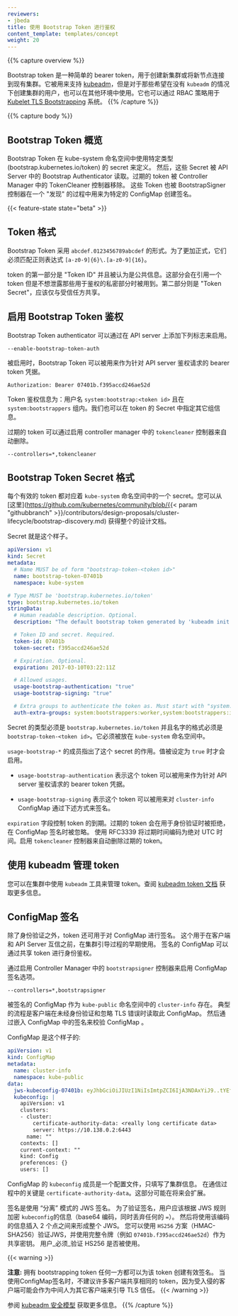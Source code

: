 ```yaml
---
reviewers:
- jbeda
title: 使用 Bootstrap Token 进行鉴权
content_template: templates/concept
weight: 20
---
```

<!-- 
---
reviewers:
- jbeda
title: Authenticating with Bootstrap Tokens
content_template: templates/concept
weight: 20
--- 
-->

{{% capture overview %}}
<!-- 
Bootstrap tokens are a simple bearer token that is meant to be used when
creating new clusters or joining new nodes to an existing cluster.  It was built
to support [kubeadm](/docs/reference/setup-tools/kubeadm/kubeadm/), but can be used in other contexts
for users that wish to start clusters without `kubeadm`. It is also built to
work, via RBAC policy, with the [Kubelet TLS
Bootstrapping](/docs/reference/command-line-tools-reference/kubelet-tls-bootstrapping/) system. 
-->
Bootstrap token 是一种简单的 bearer token，用于创建新集群或将新节点连接到现有集群。它被用来支持 [kubeadm](/docs/reference/setup-tools/kubeadm/kubeadm/)，但是对于那些希望在没有 `kubeadm` 的情况下创建集群的用户，也可以在其他环境中使用。它也可以通过 RBAC 策略用于 [Kubelet TLS
Bootstrapping](/docs/reference/command-line-tools-reference/kubelet-tls-bootstrapping/) 系统。
{{% /capture %}}

{{% capture body %}}
<!-- 
## Bootstrap Tokens Overview 
-->
## Bootstrap Token 概览

<!-- 
Bootstrap Tokens are defined with a specific type
(`bootstrap.kubernetes.io/token`) of secrets that lives in the `kube-system`
namespace.  These Secrets are then read by the Bootstrap Authenticator in the
API Server.  Expired tokens are removed with the TokenCleaner controller in the
Controller Manager.  The tokens are also used to create a signature for a
specific ConfigMap used in a "discovery" process through a BootstrapSigner
controller. 
-->
Bootstrap Token 在 kube-system 命名空间中使用特定类型 (bootstrap.kubernetes.io/token) 的 secret 来定义。
然后，这些 Secret 被 API Server 中的 Bootstrap Authenticator 读取。过期的 token 被 Controller Manager 中的 TokenCleaner 控制器移除。
这些 Token 也被 BootstrapSigner 控制器在一个 "发现" 的过程中用来为特定的 ConfigMap 创建签名。 

{{< feature-state state="beta" >}}

<!-- 
## Token Format 
-->
## Token 格式

<!-- 
Bootstrap Tokens take the form of `abcdef.0123456789abcdef`.  More formally,
they must match the regular expression `[a-z0-9]{6}\.[a-z0-9]{16}`. 
-->
Bootstrap Token 采用 `abcdef.0123456789abcdef` 的形式。为了更加正式，它们必须匹配正则表达式 `[a-z0-9]{6}\.[a-z0-9]{16}`。

<!--
The first part of the token is the "Token ID" and is considered public
information.  It is used when referring to a token without leaking the secret
part used for authentication. The second part is the "Token Secret" and should
only be shared with trusted parties.
-->
token 的第一部分是 "Token ID" 并且被认为是公共信息。这部分会在引用一个 token 但是不想泄露那些用于鉴权的私密部分时被用到。第二部分则是 "Token Secret"，应该仅与受信任方共享。

<!-- 
## Enabling Bootstrap Token Authentication
-->
## 启用 Bootstrap Token 鉴权

<!-- 
The Bootstrap Token authenticator can be enabled using the following flag on the
API server: 
-->
Bootstrap Token authenticator 可以通过在 API server 上添加下列标志来启用。

```
--enable-bootstrap-token-auth
```

<!-- 
When enabled, bootstrapping tokens can be used as bearer token credentials to
authenticate requests against the API server. 
-->
被启用时，Bootstrap Token 可以被用来作为针对 API server 鉴权请求的 bearer token 凭据。

```http
Authorization: Bearer 07401b.f395accd246ae52d
```

<!-- 
Tokens authenticate as the username `system:bootstrap:<token id>` and are members
of the group `system:bootstrappers`.  Additional groups may be specified in the
token's Secret. 
-->
Token 鉴权信息为：用户名 `system:bootstrap:<token id>` 且在 `system:bootstrappers` 组内。我们也可以在 token 的 Secret 中指定其它组信息。

<!-- Expired tokens can be deleted automatically by enabling the `tokencleaner`
controller on the controller manager. -->
过期的 token 可以通过启用 controller manager 中的 `tokencleaner` 控制器来自动删除。

```
--controllers=*,tokencleaner
```

<!-- ## Bootstrap Token Secret Format -->
## Bootstrap Token Secret 格式

<!-- 
Each valid token is backed by a secret in the `kube-system` namespace.  You can
find the full design doc
[here](https://github.com/kubernetes/community/blob/{{< param "githubbranch" >}}/contributors/design-proposals/cluster-lifecycle/bootstrap-discovery.md). 
-->
每个有效的 token 都对应着 `kube-system` 命名空间中的一个 secret。您可以从 [这里](https://github.com/kubernetes/community/blob/{{< param "githubbranch" >}}/contributors/design-proposals/cluster-lifecycle/bootstrap-discovery.md) 获得整个的设计文档。

<!-- Here is what the secret looks like. -->
Secret 就是这个样子。

```yaml
apiVersion: v1
kind: Secret
metadata:
  # Name MUST be of form "bootstrap-token-<token id>"
  name: bootstrap-token-07401b
  namespace: kube-system

# Type MUST be 'bootstrap.kubernetes.io/token'
type: bootstrap.kubernetes.io/token
stringData:
  # Human readable description. Optional.
  description: "The default bootstrap token generated by 'kubeadm init'."

  # Token ID and secret. Required.
  token-id: 07401b
  token-secret: f395accd246ae52d

  # Expiration. Optional.
  expiration: 2017-03-10T03:22:11Z

  # Allowed usages.
  usage-bootstrap-authentication: "true"
  usage-bootstrap-signing: "true"

  # Extra groups to authenticate the token as. Must start with "system:bootstrappers:"
  auth-extra-groups: system:bootstrappers:worker,system:bootstrappers:ingress
```

<!-- 
The type of the secret must be `bootstrap.kubernetes.io/token` and the name must
be `bootstrap-token-<token id>`.  It must also exist in the `kube-system`
namespace. 
-->
Secret 的类型必须是 `bootstrap.kubernetes.io/token` 并且名字的格式必须是 `bootstrap-token-<token id>`。它必须被放在 `kube-system` 命名空间中。

<!-- 
The `usage-bootstrap-*` members indicate what this secret is intended to be used
for.  A value must be set to `true` to be enabled. 
-->
`usage-bootstrap-*` 的成员指出了这个 secret 的作用。值被设定为 `true` 时才会启用。

<!-- * `usage-bootstrap-authentication` indicates that the token can be used to
authenticate to the API server as a bearer token. -->
* `usage-bootstrap-authentication` 表示这个 token 可以被用来作为针对 API server 鉴权请求的 bearer token 凭据。
<!-- * `usage-bootstrap-signing` indicates that the token may be used to sign the
`cluster-info` ConfigMap as described below. -->
* `usage-bootstrap-signing` 表示这个 token 可以被用来对 `cluster-info` ConfigMap 通过下述方式来签名。

<!-- 
The `expiration` field controls the expiry of the token.  Expired tokens are
rejected when used for authentication and ignored during ConfigMap signing. 
The expiry value is encoded as an absolute UTC time using RFC3339.  Enable the
`tokencleaner` controller to automatically delete expired tokens. 
-->
`expiration` 字段控制 token 的到期。过期的 token 会在用于身份验证时被拒绝，在 ConfigMap 签名时被忽略。
使用 RFC3339 将过期时间编码为绝对 UTC 时间。启用 `tokencleaner` 控制器来自动删除过期的 token。

<!-- 
## Token Management with kubeadm 
-->
## 使用 kubeadm 管理 token

<!-- 
You can use the `kubeadm` tool to manage tokens on a running cluster. See the
[kubeadm token docs](/docs/reference/setup-tools/kubeadm/kubeadm-token/) for details. 
-->
您可以在集群中使用 `kubeadm` 工具来管理 token。查阅 [kubeadm token 文档](/docs/reference/setup-tools/kubeadm/kubeadm-token/) 获取更多信息。

<!-- 
## ConfigMap Signing 
-->
## ConfigMap 签名

<!-- 
In addition to authentication, the tokens can be used to sign a ConfigMap.  This
is used early in a cluster bootstrap process before the client trusts the API
server.  The signed ConfigMap can be authenticated by the shared token. 
-->
除了身份验证之外，token 还可用于对 ConfigMap 进行签名。
这个用于在客户端和 API Server 互信之前，在集群引导过程的早期使用。
签名的 ConfigMap 可以通过共享 token 进行身份鉴权。

<!-- 
Enable ConfigMap signing by enabling the `bootstrapsigner` controller on the
Controller Manager. 
-->
通过启用 Controller Manager 中的 `bootstrapsigner` 控制器来启用 ConfigMap 签名选项。

```
--controllers=*,bootstrapsigner
```

<!-- 
The ConfigMap that is signed is `cluster-info` in the `kube-public` namespace.
The typical flow is that a client reads this ConfigMap while unauthenticated and
ignoring TLS errors.  It then validates the payload of the ConfigMap by looking
at a signature embedded in the ConfigMap. 
-->
被签名的 ConfigMap 作为 `kube-public` 命名空间中的 `cluster-info` 存在。
典型的流程是客户端在未经身份验证和忽略 TLS 错误时读取此 ConfigMap。
然后通过嵌入 ConfigMap 中的签名来校验 ConfigMap 。

<!-- 
The ConfigMap may look like this: 
-->
ConfigMap 是这个样子的:

```yaml
apiVersion: v1
kind: ConfigMap
metadata:
  name: cluster-info
  namespace: kube-public
data:
  jws-kubeconfig-07401b: eyJhbGciOiJIUzI1NiIsImtpZCI6IjA3NDAxYiJ9..tYEfbo6zDNo40MQE07aZcQX2m3EB2rO3NuXtxVMYm9U
  kubeconfig: |
    apiVersion: v1
    clusters:
    - cluster:
        certificate-authority-data: <really long certificate data>
        server: https://10.138.0.2:6443
      name: ""
    contexts: []
    current-context: ""
    kind: Config
    preferences: {}
    users: []
```

<!-- 
The `kubeconfig` member of the ConfigMap is a config file with just the cluster
information filled out.  The key thing being communicated here is the
`certificate-authority-data`.  This may be expanded in the future. 
-->
ConfigMap 的 `kubeconfig` 成员是一个配置文件，只填写了集群信息。
在通信过程中的关键是 `certificate-authority-data`。这部分可能在将来会扩展。

<!-- 
The signature is a JWS signature using the "detached" mode.  To validate the
signature, the user should encode the `kubeconfig` payload according to JWS
rules (base64 encoded while discarding any trailing `=`).  That encoded payload
is then used to form a whole JWS by inserting it between the 2 dots.  You can
verify the JWS using the `HS256` scheme (HMAC-SHA256) with the full token (e.g.
`07401b.f395accd246ae52d`) as the shared secret.  Users _must_ verify that HS256
is used. 
-->
签名是使用 “分离” 模式的 JWS 签名。
为了验证签名，用户应该根据 JWS 规则加密 `kubeconfig`的信息（base64 编码，同时丢弃任何的 `=`）。
然后将使用该编码的信息插入 2 个点之间来形成整个 JWS。
您可以使用 `HS256` 方案（HMAC-SHA256）验证JWS，并使用完整令牌（例如 `07401b.f395accd246ae52d`）作为共享密钥。 用户_必须_验证 HS256 是否被使用。

{{< warning >}}
<!-- 
**Warning:** Any party with a bootstrapping token can create a valid signature for that
token. When using ConfigMap signing it's discouraged to share the same token with
many clients, since a compromised client can potentially man-in-the middle another
client relying on the signature to bootstrap TLS trust. 
-->
**注意:** 拥有 bootstrapping token 任何一方都可以为该 token 创建有效签名。
当使用ConfigMap签名时，不建议许多客户端共享相同的 token，因为受入侵的客户端可能会作为中间人为其它客户端来引导 TLS 信任。
{{< /warning >}}

<!-- 
Consult the [kubeadm security model](/docs/reference/generated/kubeadm/#security-model)
section for more information. 
-->
参阅 [kubeadm 安全模型](/docs/reference/generated/kubeadm/#security-model) 获取更多信息。
{{% /capture %}}
